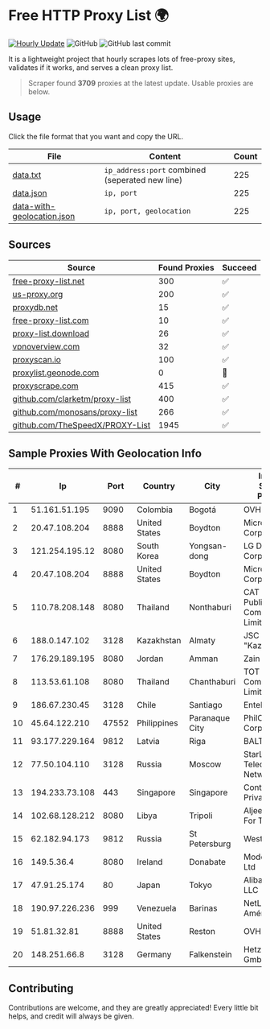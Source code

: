 
# Free HTTP Proxy List 🌍

[![Hourly Update](https://github.com/mertguvencli/http-proxy-list/actions/workflows/main.yml/badge.svg?branch=main)](https://github.com/mertguvencli/http-proxy-list/actions/workflows/main.yml)
![GitHub](https://img.shields.io/github/license/mertguvencli/http-proxy-list)
![GitHub last commit](https://img.shields.io/github/last-commit/mertguvencli/http-proxy-list)

It is a lightweight project that hourly scrapes lots of free-proxy sites, validates if it works, and serves a clean proxy list.


> Scraper found **3709** proxies at the latest update. Usable proxies are below.

## Usage

Click the file format that you want and copy the URL.


|File|Content|Count|
|----|-------|-----|
|[data.txt](https://raw.githubusercontent.com/mertguvencli/http-proxy-list/main/proxy-list/data.txt)|`ip_address:port` combined (seperated new line)|225|
|[data.json](https://raw.githubusercontent.com/mertguvencli/http-proxy-list/main/proxy-list/data.json)|`ip, port`|225|
|[data-with-geolocation.json](https://raw.githubusercontent.com/mertguvencli/http-proxy-list/main/proxy-list/data-with-geolocation.json)|`ip, port, geolocation`|225|

## Sources

|Source|Found Proxies|Succeed|
|------|-------------|-------|
|[free-proxy-list.net](https://free-proxy-list.net)|300|✅|
|[us-proxy.org](https://www.us-proxy.org)|200|✅|
|[proxydb.net](http://proxydb.net)|15|✅|
|[free-proxy-list.com](https://free-proxy-list.com/?page=&port=&type%5B%5D=http&type%5B%5D=https&up_time=0&search=Search)|10|✅|
|[proxy-list.download](https://www.proxy-list.download/HTTP)|26|✅|
|[vpnoverview.com](https://vpnoverview.com/privacy/anonymous-browsing/free-proxy-servers)|32|✅|
|[proxyscan.io](https://www.proxyscan.io)|100|✅|
|[proxylist.geonode.com](https://proxylist.geonode.com/api/proxy-list?limit=300&page=1&sort_by=lastChecked&sort_type=desc&protocols=http,https)|0|🚫|
|[proxyscrape.com](https://api.proxyscrape.com/v2/?request=displayproxies&protocol=http&timeout=10000&country=all&ssl=all&anonymity=all)|415|✅|
|[github.com/clarketm/proxy-list](https://raw.githubusercontent.com/clarketm/proxy-list/master/proxy-list-raw.txt)|400|✅|
|[github.com/monosans/proxy-list](https://raw.githubusercontent.com/monosans/proxy-list/main/proxies/http.txt)|266|✅|
|[github.com/TheSpeedX/PROXY-List](https://raw.githubusercontent.com/TheSpeedX/PROXY-List/master/http.txt)|1945|✅|


## Sample Proxies With Geolocation Info

|#|Ip|Port|Country|City|Internet Service Provider|
|-|--|----|-------|----|-------------------------|
|1|51.161.51.195|9090|Colombia|Bogotá|OVH Hosting|
|2|20.47.108.204|8888|United States|Boydton|Microsoft Corporation|
|3|121.254.195.12|8080|South Korea|Yongsan-dong|LG DACOM Corporation|
|4|20.47.108.204|8888|United States|Boydton|Microsoft Corporation|
|5|110.78.208.148|8080|Thailand|Nonthaburi|CAT Telecom Public Company Limited|
|6|188.0.147.102|3128|Kazakhstan|Almaty|JSC "KazTransCom"|
|7|176.29.189.195|8080|Jordan|Amman|Zain Jordan|
|8|113.53.61.108|8080|Thailand|Chanthaburi|TOT Public Company Limited|
|9|186.67.230.45|3128|Chile|Santiago|Entel Chile S.A.|
|10|45.64.122.210|47552|Philippines|Paranaque City|PhilCom Corporation|
|11|93.177.229.164|9812|Latvia|Riga|BALTKOM Riga|
|12|77.50.104.110|3128|Russia|Moscow|StarLink Telecom Network|
|13|194.233.73.108|443|Singapore|Singapore|Contabo Asia Private Limited|
|14|102.68.128.212|8080|Libya|Tripoli|Aljeel Aljadeed For Technology|
|15|62.182.94.173|9812|Russia|St Petersburg|WestCall|
|16|149.5.36.4|8080|Ireland|Donabate|Model Telecom Ltd|
|17|47.91.25.174|80|Japan|Tokyo|Alibaba.com LLC|
|18|190.97.226.236|999|Venezuela|Barinas|NetLink América C.A.|
|19|51.81.32.81|8888|United States|Reston|OVH SAS|
|20|148.251.66.8|3128|Germany|Falkenstein|Hetzner Online GmbH|



## Contributing

Contributions are welcome, and they are greatly appreciated! Every
little bit helps, and credit will always be given.


